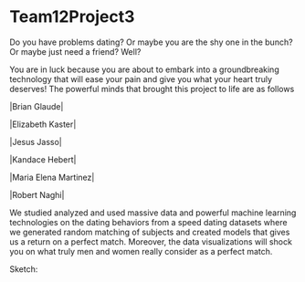 # Team12Project3

Do you have problems dating? Or maybe you are the shy one in the bunch? Or maybe just need a friend? 
Well?

 You are in luck because you are about to embark into a groundbreaking technology that will ease your pain and give you what your heart truly deserves! 
The powerful minds that brought this project to life are as follows


|Brian Glaude|

|Elizabeth Kaster|

|Jesus Jasso|

|Kandace Hebert|

|Maria Elena Martinez|

|Robert Naghi|


We studied analyzed and used  massive data and powerful machine learning technologies on the dating behaviors from a speed dating datasets where we generated random matching of subjects and created models that gives us a return on a perfect match. Moreover, the data visualizations will shock you on what truly men and women really consider as a perfect match. 

Sketch:
